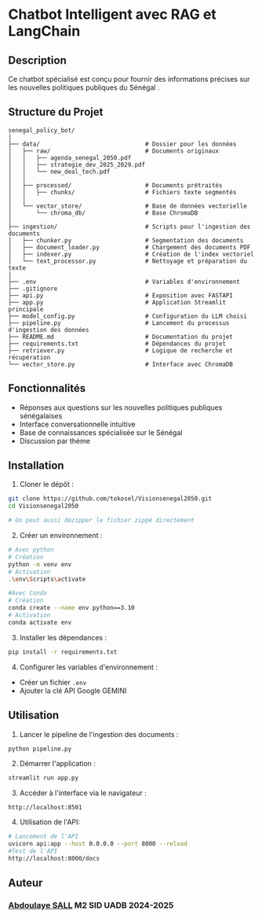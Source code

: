 # Chatbot Intelligent avec RAG et LangChain

## Description
Ce chatbot spécialisé est conçu pour fournir des informations précises sur les nouvelles politiques publiques du Sénégal .

## Structure du Projet
```
senegal_policy_bot/
│
├── data/                              # Dossier pour les données
│   ├── raw/                           # Documents originaux
│   │   ├── agenda_senegal_2050.pdf
│   │   ├── strategie_dev_2025_2029.pdf
│   │   └── new_deal_tech.pdf
│   │
│   ├── processed/                     # Documents prétraités
│   │   ├── chunks/                    # Fichiers texte segmentés
│   │
│   └── vector_store/                  # Base de données vectorielle
│       └── chroma_db/                 # Base ChromaDB
│
├── ingestion/                         # Scripts pour l'ingestion des documents
│   ├── chunker.py                     # Segmentation des documents
│   ├── document_loader.py             # Chargement des documents PDF
│   ├── indexer.py                     # Création de l'index vectoriel
│   └── text_processor.py              # Nettoyage et préparation du texte
│
├── .env                               # Variables d'environnement
├── .gitignore
├── api.py                             # Exposition avec FASTAPI
├── app.py                             # Application Streamlit principale
├── model_config.py                    # Configuration du LLM choisi
├── pipeline.py                        # Lancement du processus d'ingestion des données
├── README.md                          # Documentation du projet
├── requirements.txt                   # Dépendances du projet
├── retriever.py                       # Logique de recherche et récupération
└── vector_store.py                    # Interface avec ChromaDB
```

## Fonctionnalités
- Réponses aux questions sur les nouvelles politiques publiques sénégalaises
- Interface conversationnelle intuitive
- Base de connaissances spécialisée sur le Sénégal
- Discussion par thème

## Installation
1. Cloner le dépôt :
```bash
git clone https://github.com/tokosel/Visionsenegal2050.git
cd Visionsenegal2050

# On peut aussi dézipper le fichier zippé directement
```

2. Créer un environnement :

```bash
# Avec python
# Création
python -m venv env
# Activation
.\env\Scripts\activate
```

```bash
#Avec Conda
# Création
conda create --name env python==3.10
# Activation
conda activate env
```

3. Installer les dépendances :
```bash
pip install -r requirements.txt
```

4. Configurer les variables d'environnement :
- Créer un fichier `.env`
- Ajouter la clé API Google GEMINI

## Utilisation
1. Lancer le pipeline de l'ingestion des documents :
```bash
python pipeline.py
```
2. Démarrer l'application :
```bash
streamlit run app.py
```

3. Accéder à l'interface via le navigateur :
```
http://localhost:8501
```

4. Utilisation de l'API:
```bash
# Lancement de l'API
uvicorn api:app --host 0.0.0.0 --port 8000 --reload
#Test de l'API
http://localhost:8000/docs
```

## Auteur
### [Abdoulaye SALL](https://www.linkedin.com/in/abdoulayesall/) M2 SID UADB 2024-2025